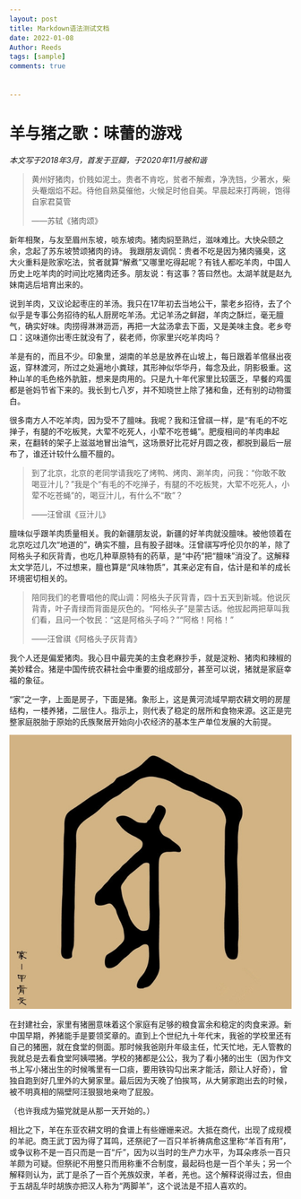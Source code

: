 ```yaml
---
layout: post
title: Markdown语法测试文档
date: 2022-01-08
Author: Reeds
tags: [sample]
comments: true


---
```


# 羊与猪之歌：味蕾的游戏

*本文写于2018年3月，首发于豆瓣，于2020年11月被和谐*

>黄州好猪肉，价贱如泥土。贵者不肯吃，贫者不解煮，净洗铛，少著水，柴头罨烟焰不起。待他自熟莫催他，火候足时他自美。早晨起来打两碗，饱得自家君莫管
>
>——苏轼《猪肉颂》

 

新年相聚，与友至眉州东坡，啖东坡肉。猪肉焖至熟烂，滋味难比。大快朵颐之余，念起了苏东坡赞颂猪肉的诗。  我跟朋友调侃：贵者不吃是因为猪肉骚臭，这大火重料是败家吃法，贫者就算“解煮”又哪里吃得起呢？有钱人都吃羊肉，中国人历史上吃羊肉的时间比吃猪肉还多。朋友说：有这事？答曰然也。太湖羊就是赵九妹南逃后培育出来的。





说到羊肉，又议论起枣庄的羊汤。我只在17年初去当地公干，蒙老乡招待，去了个似乎是专事公务招待的私人厨房吃羊汤。尤记羊汤之鲜甜，羊肉之酥烂，毫无膻气，确实好味。肉捞得淋淋沥沥，再把一大盆汤拿去下面，又是美味主食。老乡夸口：这味道你出枣庄就没有了，裴老师，你家里兴吃羊肉吗？



羊是有的，而且不少。印象里，湖南的羊总是放养在山坡上，每日跟着羊倌昼出夜返，穿林渡河，所过之处遍地小粪球，其形神似华华丹，每念及此，阴影极重。这种山羊的毛色格外肮脏，想来是肉用的。只是九十年代家里比较匮乏，早餐的鸡蛋都是爸妈节省下来的。我长到七八岁，并不知晓世上除了猪和鱼，还有别的动物蛋白。

很多南方人不吃羊肉，因为受不了膻味。我呢？我和汪曾祺一样，是“有毛的不吃掸子，有腿的不吃板凳，大荤不吃死人，小荤不吃苍蝇”。肥瘦相间的羊肉串起来，在翻转的架子上滋滋地冒出油气，这场景好比花好月圆之夜，都脱到最后一层布了，谁还计较什么膻不膻的。



> 到了北京，北京的老同学请我吃了烤鸭、烤肉、涮羊肉，问我：“你敢不敢喝豆汁儿？”我是个“有毛的不吃掸子，有腿的不吃板凳，大荤不吃死人，小荤不吃苍蝇”的，喝豆汁儿，有什么不“敢”？
>
> ——汪曾祺《豆汁儿》



膻味似乎跟羊肉质量相关。我的新疆朋友说，新疆的好羊肉就没膻味。被他领着在北京吃过几次“地道的”，确实不膻，且有股子甜味。汪曾祺写呼伦贝尔的羊，除了阿格头子和灰背青，也吃几种草原特有的药草，是“中药”把“膻味”消没了。这解释太文学范儿，不过想来，膻也算是“风味物质”，其来必定有自，估计是和羊的成长环境密切相关的。



>陪同我们的老曹唱他的爬山调：阿格头子灰背青，四十五天到新城。他说灰背青，叶子青绿而背面是灰色的。“阿格头子”是蒙古话。他拔起两把草叫我们看，且问一个牧民：“这是阿格头子吗？”“阿格！阿格！”
>
>——汪曾祺《阿格头子灰背青》



我个人还是偏爱猪肉。我心目中最完美的主食老麻抄手，就是淀粉、猪肉和辣椒的美妙糅合。猪是中国传统农耕社会中重要的组成部分，甚至可以说，猪就是家庭幸福的象征。

“家”之一字，上面是房子，下面是猪。象形上，这是黄河流域早期农耕文明的房屋结构，一楼养猪，二层住人。指示上，则代表了稳定的居所和食物来源。这正是完整家庭脱胎于原始的氏族聚居开始向小农经济的基本生产单位发展的大前提。



![猪肉的甲骨文](https://github.com/YiWeiPei/Reeds.Yiwei.Pei/blob/master/images/20220108-1.jpeg)



在封建社会，家里有猪圈意味着这个家庭有足够的粮食富余和稳定的肉食来源。新中国早期，养猪能手是要领奖章的。直到上个世纪九十年代末，我爸的学校里还有自己的猪圈，就在食堂的侧面。那时候我爸刚升年级主任，忙天忙地，无人管教的我就总是去看食堂阿姨喂猪。学校的猪都是公公，我为了看小猪的出生（因为作文书上写小猪出生的时候嘴里有一口痰，要用铁钩勾出来才能活，颇让人好奇），曾独自跑到好几里外的大舅家里。最后因为天晚了怕挨骂，从大舅家跑出去的时候，被不明真相的隔壁阿汪狠狠地亲吻了屁股。

（也许我成为猫党就是从那一天开始的。）

相比之下，羊在东亚农耕文明的食谱上有些姗姗来迟。大抵在商代，出现了成规模的羊祀。商王武丁因为得了耳鸣，还祭祀了一百只羊祈祷病愈这里称“羊百有用”，或争议称不是一百只而是一百“斤”，因为以当时的生产力水平，为耳朵疼杀一百只羊颇为可疑。但祭祀不用整只而用称重不合制度，最起码也是一百个羊头；另一个解释则认为，武丁是杀了一百个羌族奴隶，羊者，羌也。这个解释说得过去，但由于五胡乱华时胡族亦把汉人称为“两脚羊”，这个说法是不招人喜欢的。